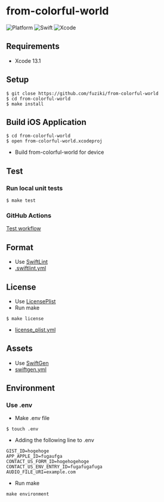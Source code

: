 # from-colorful-world

![Platform](https://img.shields.io/badge/platform-%20iOS%20-green.svg)
![Swift](https://img.shields.io/badge/language-Swift-green.svg)
![Xcode](https://img.shields.io/badge/xcode-Xcode13-green.svg)

## Requirements
* Xcode 13.1

## Setup

```
$ git close https://github.com/fuziki/from-colorful-world
$ cd from-colorful-world
$ make install
```

## Build iOS Application

```
$ cd from-colorful-world
$ open from-colorful-world.xcodeproj
```

* Build from-colorful-world for device

## Test
### Run local unit tests

```
$ make test
```

### GitHub Actions

[Test workflow](.github/workflows/test.yml)

## Format

* Use [SwiftLint](https://github.com/realm/SwiftLint)
* [.swiftlint.yml](from-colorful-world/.swiftlint.yml)

## License

* Use [LicensePlist](https://github.com/mono0926/LicensePlist)
* Run make

```
$ make license
```

* [license_plist.yml](from-colorful-world/license_plist.yml)

## Assets

* Use [SwiftGen](https://github.com/SwiftGen/SwiftGen)
* [swiftgen.yml](from-colorful-world/swiftgen.yml)

## Environment
### Use .env

* Make .env file

```
$ touch .env
```

* Adding the following line to .env

```
GIST_ID=hogehoge
APP_APPLE_ID=fugaufga
CONTACT_US_FORM_ID=hogehogehoge
CONTACT_US_ENV_ENTRY_ID=fugafugafuga
AUDIO_FILE_URI=example.com
```

* Run make

```
make environment
```
